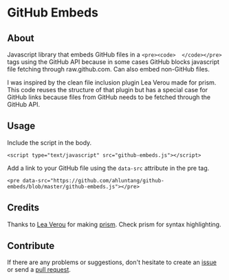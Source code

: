 # GitHub Embeds

## About

Javascript library that embeds GitHub files in a `<pre><code>  </code></pre>` tags using the GitHub API because in some cases GitHub blocks javascript file fetching through raw.github.com.
Can also embed non-GitHub files.

I was inspired by the clean file inclusion plugin Lea Verou made for prism.
This code reuses the structure of that plugin but has a special case for GitHub links because files from GitHub needs to be fetched through the GitHub API.

## Usage

Include the script in the body.

```
<script type="text/javascript" src="github-embeds.js"></script>
```

Add a link to your GitHub file using the `data-src` attribute in the pre tag.

```
<pre data-src="https://github.com/ahluntang/github-embeds/blob/master/github-embeds.js"></pre>
```

## Credits

Thanks to [Lea Verou](http://lea.verou.me/) for making [prism](http://prismjs.com/). Check prism for syntax highlighting.

## Contribute

If there are any problems or suggestions, don't hesitate to create an [issue](https://github.com/ahluntang/github-embeds/issues) or send a [pull request](https://github.com/ahluntang/github-embeds/pulls).
